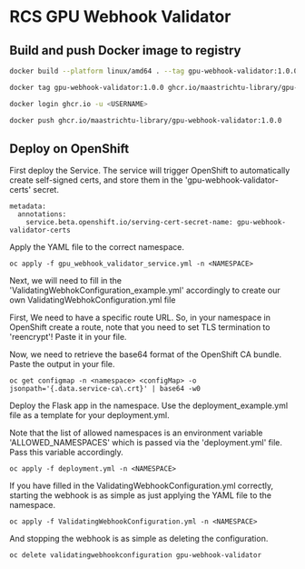 # RCS GPU Webhook Validator

## Build and push Docker image to registry

```bash
docker build --platform linux/amd64 . --tag gpu-webhook-validator:1.0.0

docker tag gpu-webhook-validator:1.0.0 ghcr.io/maastrichtu-library/gpu-webhook-validator:1.0.0

docker login ghcr.io -u <USERNAME>

docker push ghcr.io/maastrichtu-library/gpu-webhook-validator:1.0.0
```

## Deploy on OpenShift

First deploy the Service. The service will trigger OpenShift to automatically create self-signed certs, and store them in the 'gpu-webhook-validator-certs' secret.

```
metadata:
  annotations:
    service.beta.openshift.io/serving-cert-secret-name: gpu-webhook-validator-certs
```

Apply the YAML file to the correct namespace.

```
oc apply -f gpu_webhook_validator_service.yml -n <NAMESPACE>
```

Next, we will need to fill in the 'ValidatingWebhokConfiguration_example.yml' accordingly to create our own ValidatingWebhokConfiguration.yml file

First, We need to have a specific route URL. So, in your namespace in OpenShift create a route, note that you need to set TLS termination to 'reencrypt'! Paste it in your file. 

Now, we need to retrieve the base64 format of the OpenShift CA bundle. Paste the output in your file. 

```
oc get configmap -n <namespace> <configMap> -o jsonpath='{.data.service-ca\.crt}' | base64 -w0
```

Deploy the Flask app in the namespace. Use the deployment_example.yml file as a template for your deployment.yml.

Note that the list of allowed namespaces is an environment variable 'ALLOWED_NAMESPACES' which is passed via the 'deployment.yml' file. Pass this variable accordingly.

```
oc apply -f deployment.yml -n <NAMESPACE>
```

If you have filled in the ValidatingWebhookConfiguration.yml correctly, starting the webhook is as simple as just applying the YAML file to the namespace.

```
oc apply -f ValidatingWebhookConfiguration.yml -n <NAMESPACE>
```

And stopping the webhook is as simple as deleting the configuration.

```
oc delete validatingwebhookconfiguration gpu-webhook-validator
```
